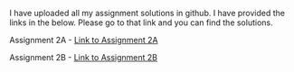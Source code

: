 I have uploaded all my assignment solutions in github. I have provided the links in the below. Please go to that link and you can find the solutions.


Assignment 2A - [Link to Assignment 2A](https://github.com/Better-Boy/inkers-assignment-solutions/blob/master/Solutions/Session%202/2%20A/Assignment_2A.ipynb)

Assignment 2B - [Link to Assignment 2B](https://github.com/Better-Boy/inkers-assignment-solutions/blob/master/Solutions/Session%202/2%20B/Assignment%202B.md) 